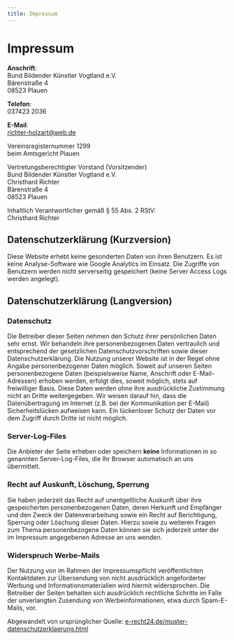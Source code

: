 ```yaml
---
title: Impressum
---
```

# Impressum

**Anschrift**:<br>
Bund Bildender Künstler Vogtland e.V.<br>
Bärenstraße 4<br>
08523 Plauen

**Telefon**:<br>
037423 2036

**E-Mail**:<br>
[richter-holzart@web.de](mailto:richter-holzart@web.de)

Vereinsregisternummer 1299<br>
beim Amtsgericht Plauen

Vertretungsberechtigter Vorstand (Vorsitzender)<br>
Bund Bildender Künstler Vogtland e.V.<br>
Christhard Richter<br>
Bärenstraße 4<br>
08523 Plauen

Inhaltlich Verantwortlicher gemäß § 55 Abs. 2 RStV:<br>
Christhard Richter

## Datenschutzerklärung (Kurzversion)

Diese Website erhebt keine gesonderten Daten von ihren Benutzern. Es ist keine Analyse-Software wie Google Analytics im Einsatz. Die Zugriffe von Benutzern werden nicht serverseitig gespeichert (keine Server Access Logs werden angelegt).

## Datenschutzerklärung (Langversion)

### Datenschutz

Die Betreiber dieser Seiten nehmen den Schutz ihrer persönlichen Daten sehr ernst. Wir behandeln ihre personenbezogenen Daten vertraulich und entsprechend der gesetzlichen Datenschutzvorschriften sowie dieser Datenschutzerklärung.
Die Nutzung unserer Website ist in der Regel ohne Angabe personenbezogener Daten möglich. Soweit auf unseren Seiten personenbezogene Daten (beispielsweise Name, Anschrift oder E-Mail-Adressen) erhoben werden, erfolgt dies, soweit möglich, stets auf freiwilliger Basis. Diese Daten werden ohne ihre ausdrückliche Zustimmung nicht an Dritte weitergegeben.
Wir weisen darauf hin, dass die Datenübertragung im Internet (z.B. bei der Kommunikation per E-Mail) Sicherheitslücken aufweisen kann. Ein lückenloser Schutz der Daten vor dem Zugriff durch Dritte ist nicht möglich.

### Server-Log-Files

Die Anbieter der Seite erheben oder speichern **keine** Informationen in so genannten Server-Log-Files, die Ihr Browser automatisch an uns übermittelt.

### Recht auf Auskunft, Löschung, Sperrung

Sie haben jederzeit das Recht auf unentgeltliche Auskunft über ihre gespeicherten personenbezogenen Daten, deren Herkunft und Empfänger und den Zweck der Datenverarbeitung sowie ein Recht auf Berichtigung, Sperrung oder Löschung dieser Daten. Hierzu sowie zu weiteren Fragen zum Thema personenbezogene Daten können sie sich jederzeit unter der im Impressum angegebenen Adresse an uns wenden.

### Widerspruch Werbe-Mails

Der Nutzung von im Rahmen der Impressumspflicht veröffentlichten Kontaktdaten zur Übersendung von nicht ausdrücklich angeforderter Werbung und Informationsmaterialien wird hiermit widersprochen. Die Betreiber der Seiten behalten sich ausdrücklich rechtliche Schritte im Falle der unverlangten Zusendung von Werbeinformationen, etwa durch Spam-E-Mails, vor.

Abgewandelt von ursprünglicher Quelle: [e-recht24.de/muster-datenschutzerklaerung.html](https://www.e-recht24.de/muster-datenschutzerklaerung.html)
